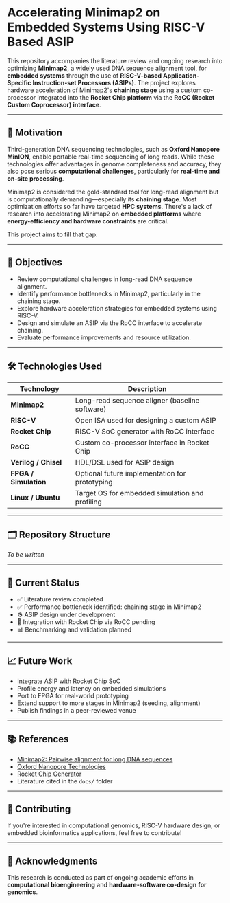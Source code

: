 # Accelerating Minimap2 on Embedded Systems Using RISC-V Based ASIP

This repository accompanies the literature review and ongoing research into optimizing **Minimap2**, a widely used DNA sequence alignment tool, for **embedded systems** through the use of **RISC-V-based Application-Specific Instruction-set Processors (ASIPs)**. The project explores hardware acceleration of Minimap2's **chaining stage** using a custom co-processor integrated into the **Rocket Chip platform** via the **RoCC (Rocket Custom Coprocessor) interface**.

---

## 🧬 Motivation

Third-generation DNA sequencing technologies, such as **Oxford Nanopore MinION**, enable portable real-time sequencing of long reads. While these technologies offer advantages in genome completeness and accuracy, they also pose serious **computational challenges**, particularly for **real-time and on-site processing**.

Minimap2 is considered the gold-standard tool for long-read alignment but is computationally demanding—especially its **chaining stage**. Most optimization efforts so far have targeted **HPC systems**. There's a lack of research into accelerating Minimap2 on **embedded platforms** where **energy-efficiency and hardware constraints** are critical.

This project aims to fill that gap.

---

## 🎯 Objectives

- Review computational challenges in long-read DNA sequence alignment.
- Identify performance bottlenecks in Minimap2, particularly in the chaining stage.
- Explore hardware acceleration strategies for embedded systems using RISC-V.
- Design and simulate an ASIP via the RoCC interface to accelerate chaining.
- Evaluate performance improvements and resource utilization.

---

## 🛠️ Technologies Used

| Technology         | Description                                                 |
|--------------------|-------------------------------------------------------------|
| **Minimap2**       | Long-read sequence aligner (baseline software)              |
| **RISC-V**         | Open ISA used for designing a custom ASIP                   |
| **Rocket Chip**    | RISC-V SoC generator with RoCC interface                    |
| **RoCC**           | Custom co-processor interface in Rocket Chip                |
| **Verilog / Chisel** | HDL/DSL used for ASIP design                              |
| **FPGA / Simulation** | Optional future implementation for prototyping           |
| **Linux / Ubuntu** | Target OS for embedded simulation and profiling             |

---

## 🗂️ Repository Structure

_To be written_

---

## 📌 Current Status

- ✅ Literature review completed  
- ✅ Performance bottleneck identified: chaining stage in Minimap2  
- ⚙️ ASIP design under development  
- 🔄 Integration with Rocket Chip via RoCC pending  
- 📊 Benchmarking and validation planned  

---

## 📈 Future Work

- Integrate ASIP with Rocket Chip SoC  
- Profile energy and latency on embedded simulations  
- Port to FPGA for real-world prototyping  
- Extend support to more stages in Minimap2 (seeding, alignment)  
- Publish findings in a peer-reviewed venue  

---

## 📚 References

- [Minimap2: Pairwise alignment for long DNA sequences](https://doi.org/10.1093/bioinformatics/bty191)
- [Oxford Nanopore Technologies](https://nanoporetech.com/)
- [Rocket Chip Generator](https://github.com/chipsalliance/rocket-chip)
- Literature cited in the `docs/` folder

---

## 🤝 Contributing

If you're interested in computational genomics, RISC-V hardware design, or embedded bioinformatics applications, feel free to contribute!

---

## 🧠 Acknowledgments

This research is conducted as part of ongoing academic efforts in **computational bioengineering** and **hardware-software co-design for genomics**.

